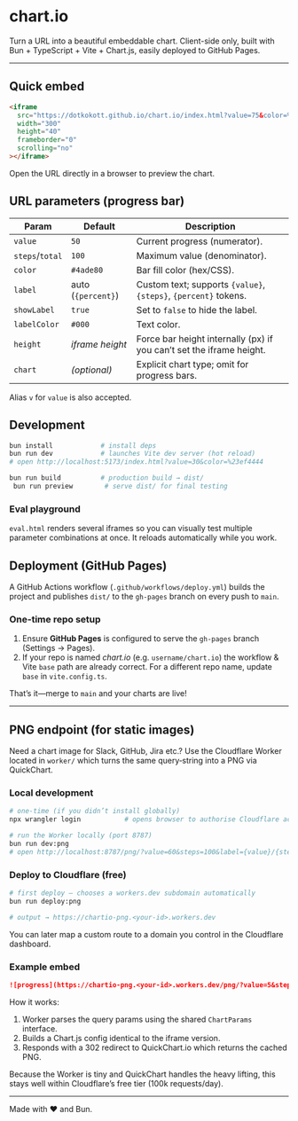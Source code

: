 # chart.io

Turn a URL into a beautiful embeddable chart.  Client-side only, built with Bun + TypeScript + Vite + Chart.js, easily deployed to GitHub Pages.

---

## Quick embed

```html
<iframe
  src="https://dotkokott.github.io/chart.io/index.html?value=75&color=%23f97316&label=Downloads"
  width="300"
  height="40"
  frameborder="0"
  scrolling="no"
></iframe>
```

Open the URL directly in a browser to preview the chart.

## URL parameters (progress bar)
| Param        | Default | Description |
|--------------|---------|-------------|
| `value`      | `50`    | Current progress (numerator). |
| `steps`/`total` | `100` | Maximum value (denominator). |
| `color`      | `#4ade80` | Bar fill color (hex/CSS). |
| `label`      | auto (`{percent}`) | Custom text; supports `{value}`, `{steps}`, `{percent}` tokens. |
| `showLabel`  | `true`  | Set to `false` to hide the label. |
| `labelColor` | `#000`  | Text color. |
| `height`     | *iframe height* | Force bar height internally (px) if you can’t set the iframe height. |
| `chart`      | *(optional)* | Explicit chart type; omit for progress bars. |

Alias `v` for `value` is also accepted.

## Development
```bash
bun install            # install deps
bun run dev            # launches Vite dev server (hot reload)
# open http://localhost:5173/index.html?value=30&color=%23ef4444

bun run build          # production build → dist/
 bun run preview        # serve dist/ for final testing
```

### Eval playground
`eval.html` renders several iframes so you can visually test multiple parameter combinations at once. It reloads automatically while you work.

## Deployment (GitHub Pages)
A GitHub Actions workflow (`.github/workflows/deploy.yml`) builds the project and publishes `dist/` to the `gh-pages` branch on every push to `main`.

### One-time repo setup
1. Ensure **GitHub Pages** is configured to serve the `gh-pages` branch (Settings → Pages).  
2. If your repo is named *chart.io* (e.g. `username/chart.io`) the workflow & Vite `base` path are already correct. For a different repo name, update `base` in `vite.config.ts`.

That’s it—merge to `main` and your charts are live!

---

## PNG endpoint (for static images)

Need a chart image for Slack, GitHub, Jira etc.? Use the Cloudflare Worker located in `worker/` which turns the same query‐string into a PNG via QuickChart.

### Local development

```bash
# one-time (if you didn’t install globally)
npx wrangler login           # opens browser to authorise Cloudflare account

# run the Worker locally (port 8787)
bun run dev:png
# open http://localhost:8787/png/?value=60&steps=100&label={value}/{steps}
```

### Deploy to Cloudflare (free)

```bash
# first deploy – chooses a workers.dev subdomain automatically
bun run deploy:png

# output → https://chartio-png.<your-id>.workers.dev
```

You can later map a custom route to a domain you control in the Cloudflare dashboard.

### Example embed

```md
![progress](https://chartio-png.<your-id>.workers.dev/png/?value=5&steps=10&label={value}/{steps}%20downloads)
```

How it works:
1. Worker parses the query params using the shared `ChartParams` interface.
2. Builds a Chart.js config identical to the iframe version.
3. Responds with a 302 redirect to QuickChart.io which returns the cached PNG.

Because the Worker is tiny and QuickChart handles the heavy lifting, this stays well within Cloudflare’s free tier (100k requests/day).

---

Made with ❤️ and Bun.
